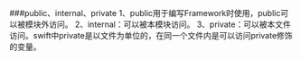###public、internal、private
    1、public用于编写Framework时使用，public可以被模块外访问。
    2、internal：可以被本模块访问。
    3、private：可以被本文件访问。swift中private是以文件为单位的，在同一个文件内是可以访问private修饰的变量。